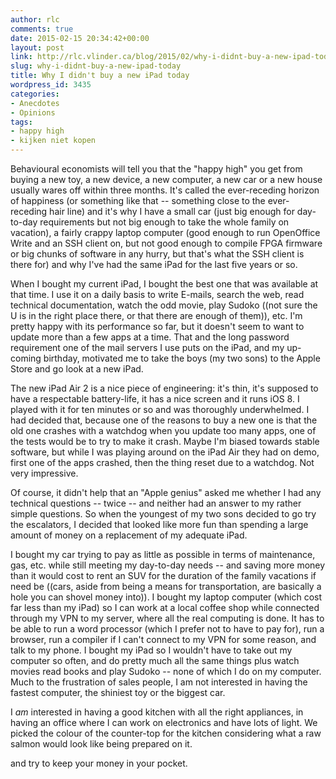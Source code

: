 ```yaml
---
author: rlc
comments: true
date: 2015-02-15 20:34:42+00:00
layout: post
link: http://rlc.vlinder.ca/blog/2015/02/why-i-didnt-buy-a-new-ipad-today/
slug: why-i-didnt-buy-a-new-ipad-today
title: Why I didn't buy a new iPad today
wordpress_id: 3435
categories:
- Anecdotes
- Opinions
tags:
- happy high
- kijken niet kopen
---
```


Behavioural economists will tell you that the "happy high" you get from buying a new toy, a new device, a new computer, a new car or a new house usually wares off within three months. It's called the ever-receding horizon of happiness (or something like that -- something close to the ever-receding hair line) and it's why I have a small car (just big enough for day-to-day requirements but not big enough to take the whole family on vacation), a fairly crappy laptop computer (good enough to run OpenOffice Write and an SSH client on, but not good enough to compile FPGA firmware or big chunks of software in any hurry, but that's what the SSH client is there for) and why I've had the same iPad for the last five years or so.
<!-- more -->
When I bought my current iPad, I bought the best one that was available at that time. I use it on a daily basis to write E-mails, search the web, read technical documentation, watch the odd movie, play Sudoko ((not sure the U is in the right place there, or that there are enough of them)), etc. I'm pretty happy with its performance so far, but it doesn't seem to want to update more than a few apps at a time. That and the long password requirement one of the mail servers I use puts on the iPad, and my up-coming birthday, motivated me to take the boys (my two sons) to the Apple Store and go look at a new iPad.

The new iPad Air 2 is a nice piece of engineering: it's thin, it's supposed to have a respectable battery-life, it has a nice screen and it runs iOS 8. I played with it for ten minutes or so and was thoroughly underwhelmed. I had decided that, because one of the reasons to buy a new one is that the old one crashes with a watchdog when you update too many apps, one of the tests would be to try to make it crash. Maybe I'm biased towards stable software, but while I was playing around on the iPad Air they had on demo, first one of the apps crashed, then the thing reset due to a watchdog. Not very impressive.

Of course, it didn't help that an "Apple genius" asked me whether I had any technical questions -- twice -- and neither had an answer to my rather simple questions. So when the youngest of my two sons decided to go try the escalators, I decided that looked like more fun than spending a large amount of money on a replacement of my adequate iPad.

I bought my car trying to pay as little as possible in terms of maintenance, gas, etc. while still meeting my day-to-day needs -- and saving more money than it would cost to rent an SUV for the duration of the family vacations if need be ((cars, aside from being a means for transportation, are basically a hole you can shovel money into)). I bought my laptop computer (which cost far less than my iPad) so I can work at a local coffee shop while connected through my VPN to my server, where all the real computing is done. It has to be able to run a word processor (which I prefer not to have to pay for), run a browser, run a compiler if I can't connect to my VPN for some reason, and talk to my phone. I bought my iPad so I wouldn't have to take out my computer so often, and do pretty much all the same things plus watch movies read books and play Sudoko -- none of which I do on my computer. Much to the frustration of sales people, I am not interested in having the fastest computer, the shiniest toy or the biggest car.

I _am_ interested in having a good kitchen with all the right appliances, in having an office where I can work on electronics and have lots of light. We picked the colour of the counter-top for the kitchen considering what a raw salmon would look like being prepared on it.

<insert words of wisdom here> and try to keep your money in your pocket.
